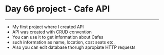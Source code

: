 # Day 66 project - Cafe API

***

- My first project where I created API
- API was created with CRUD convention 
- You can use it to get information about Cafes
- such information as name, location, cost seats etc.
- Also you can edit database thorugh apropiate HTTP requests